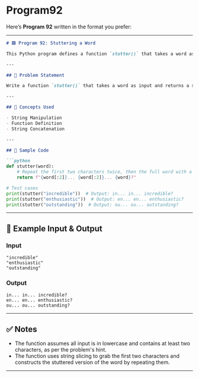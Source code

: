 # Program92
Here’s **Program 92** written in the format you prefer:

---

```markdown
# 🟩 Program 92: Stuttering a Word

This Python program defines a function `stutter()` that takes a word as input and simulates the stuttering effect of someone struggling to read the word. The first two letters of the word are repeated twice, followed by an ellipsis ("...") and a space. The word is then pronounced with a question mark ("?").

---

## 📌 Problem Statement

Write a function `stutter()` that takes a word as input and returns a stuttered version of the word, where the first two letters are repeated twice, followed by an ellipsis, and then the full word with a question mark at the end.

---

## 🧠 Concepts Used

- String Manipulation
- Function Definition
- String Concatenation

---

## 🧪 Sample Code

```python
def stutter(word):
    # Repeat the first two characters twice, then the full word with a question mark
    return f"{word[:2]}... {word[:2]}... {word}?"

# Test cases
print(stutter("incredible"))  # Output: in... in... incredible?
print(stutter("enthusiastic"))  # Output: en... en... enthusiastic?
print(stutter("outstanding"))  # Output: ou... ou... outstanding?
```

---

## 🎯 Example Input & Output

### Input

```
"incredible"
"enthusiastic"
"outstanding"
```

### Output

```
in... in... incredible?
en... en... enthusiastic?
ou... ou... outstanding?
```

---

## ✅ Notes

- The function assumes all input is in lowercase and contains at least two characters, as per the problem's hint.
- The function uses string slicing to grab the first two characters and constructs the stuttered version of the word by repeating them.

---
